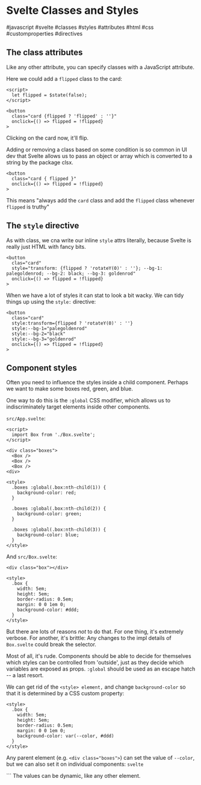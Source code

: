 # Svelte Classes and Styles
#javascript #svelte #classes #styles #attributes #html #css #customproperties #directives

## The class attributes

Like any other attribute,
you can specify classes with a JavaScript attribute.

Here we could add a `flipped` class to the card:
```svelte
<script>
  let flipped = $state(false);
</script>

<button
  class="card {flipped ? 'flipped' : ''}"
  onclick={() => flipped = !flipped}
>
```
Clicking on the card now, it'll flip.

Adding or removing a class based on some condition is so common in UI dev 
that Svelte allows us to pass an object or array 
which is converted to a string by the package clsx.
```svelte
<button
  class="card { flipped }"
  onclick={() => flipped = !flipped}
>
```
This means "always add the `card` class
and add the `flipped` class whenever `flipped` is truthy"

## The `style` directive

As with class, we cna write our inline `style` attrs literally,
because Svelte is really just HTML with fancy bits.
```svelte
<button
  clas="card"
  style="transform: {flipped ? 'rotateY(0)' : ''}; --bg-1: palegoldenrod; --bg-2: black; --bg-3: goldenrod"
  onclick={() => flipped = !flipped}
>
```

When we have a lot of styles it can stat to look a bit wacky.
We can tidy things up using the `style:` directive:
```svelte
<button
  class="card"
  style:transform={flipped ? 'rotateY(0)' : ''}
  style:--bg-1="palegoldenrod"
  style:--bg-2="black"
  style:--bg-3="goldenrod"
  onclick={() => flipped = !flipped}
>
```

## Component styles

Often you need to influence the styles inside a child component.
Perhaps we want to make some boxes red, green, and blue.

One way to do this is the `:global` CSS modifier,
which allows us to indiscriminately target elements inside other components.

`src/App.svelte`:
```svelte
<script>
  import Box from './Box.svelte';
</script>

<div class="boxes">
  <Box />
  <Box />
  <Box />
<div>

<style>
  .boxes :global(.box:nth-child(1)) {
    background-color: red;
  }

  .boxes :global(.box:nth-child(2)) {
    background-color: green;
  }

  .boxes :global(.box:nth-child(3)) {
    background-color: blue;
  }
</style>
```
And `src/Box.svelte`:
```svelte
<div class="box"></div>

<style>
  .box {
    width: 5em;
    height: 5em;
    border-radius: 0.5em;
    margin: 0 0 1em 0;
    background-color: #ddd;
  }
</style>
```

But there are lots of reasons _not_ to do that.
For one thing, it's extremely verbose. For another, it's brittle:
Any changes to the impl details of `Box.svelte` could break the selector.

Most of all, it's rude. Components should be able to decide for themselves
which styles can be controlled from 'outside',
just as they decide which variables are exposed as props.
`:global` should be used as an escape hatch -- a last resort.

We can get rid of the `<style> element,`
and change `background-color` so that it is determined by a CSS custom property:
```svelte
<style>
  .box {
    width: 5em;
    height: 5em;
    border-radius: 0.5em;
    margin: 0 0 1em 0;
    background-color: var(--color, #ddd)
  }
</style>
```
Any parent element (e.g. `<div class="boxes">`) can set the value of `--color`,
but we can also set it on individual components:
```svelte```
<div class="boxes">
  <Box --color="red" />
  <Box --color="green" />
  <Box --color="blue" />
<div>
```
The values can be dynamic, like any other element.

